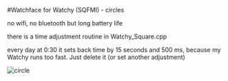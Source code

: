 #Watchface for Watchy (SQFMI) - circles

no wifi, no bluetooth but long battery life

there is a time adjustment routine in Watchy_Square.cpp

every day at 0:30 it sets back time by 15 seconds and 500 ms, because my Watchy runs too fast. Just delete it (or set another adjustment)

![circle](https://github.com/MartMarq/circles/assets/139223739/a038aaac-52a0-40a8-a721-7f1f5d715fab)
